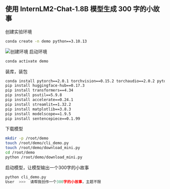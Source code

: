 ## 使用 InternLM2-Chat-1.8B 模型生成 300 字的小故事
创建实验环境
```bash
conda create -n demo python==3.10.13
```
![创建环境](https://openi.pcl.ac.cn/komisteng/homework/raw/branch/master/InternLM/%e5%b1%8f%e5%b9%95%e6%88%aa%e5%9b%be%202024-04-03%20233914.png)
启动环境
```bash
conda activate demo
```
装库，装包
```bash
conda install pytorch==2.0.1 torchvision==0.15.2 torchaudio==2.0.2 pytorch-cuda=11.7 -c pytorch -c nvidia
pip install huggingface-hub==0.17.3
pip install transformers==4.34 
pip install psutil==5.9.8
pip install accelerate==0.24.1
pip install streamlit==1.32.2 
pip install matplotlib==3.8.3 
pip install modelscope==1.9.5
pip install sentencepiece==0.1.99
```

下载模型
```bash
mkdir -p /root/demo
touch /root/demo/cli_demo.py
touch /root/demo/download_mini.py
cd /root/demo
python /root/demo/download_mini.py
```

启动模型，让模型输出一个300字的小故事
```python
python cli_demo.py
User  >>>  请帮我创作一个300字的小故事，主题不限
```

